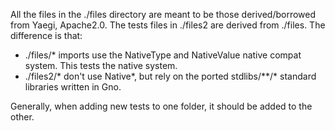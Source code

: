 All the files in the ./files directory are meant to be those derived/borrowed from Yaegi, Apache2.0.
The tests files in ./files2 are derived from ./files. The difference is that:

 * ./files/* imports use the NativeType and NativeValue native compat system. This tests the native system.
 * ./files2/* don't use Native*, but rely on the ported stdlibs/**/* standard libraries written in Gno.

Generally, when adding new tests to one folder, it should be added to the other.
